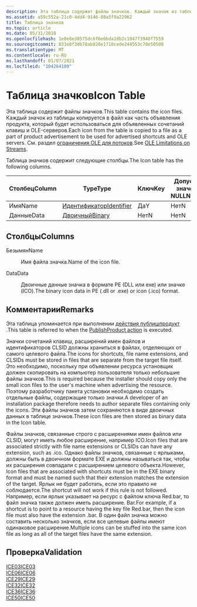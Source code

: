 ```yaml
---
description: Эта таблица содержит файлы значков. Каждый значок из таблицы копируется в файл как часть объявления продукта, который будет использоваться для объявленных сочетаний клавиш и OLE-серверов. См. раздел ограничения OLE для потоков.
ms.assetid: a59c552a-21c0-4dd4-9146-88a5f9a22962
title: Таблица значков
ms.topic: article
ms.date: 05/31/2018
ms.openlocfilehash: 1e8e8e38575dc6f6e6bda10b2c1047f3940f7559
ms.sourcegitcommit: 831e8f3db78ab820e1710cede244553c70e50500
ms.translationtype: MT
ms.contentlocale: ru-RU
ms.lasthandoff: 01/07/2021
ms.locfileid: "104264180"
---
```

# <a name="icon-table"></a><span data-ttu-id="3c770-105">Таблица значков</span><span class="sxs-lookup"><span data-stu-id="3c770-105">Icon Table</span></span>

<span data-ttu-id="3c770-106">Эта таблица содержит файлы значков.</span><span class="sxs-lookup"><span data-stu-id="3c770-106">This table contains the icon files.</span></span> <span data-ttu-id="3c770-107">Каждый значок из таблицы копируется в файл как часть объявления продукта, который будет использоваться для объявленных сочетаний клавиш и OLE-серверов.</span><span class="sxs-lookup"><span data-stu-id="3c770-107">Each icon from the table is copied to a file as a part of product advertisement to be used for advertised shortcuts and OLE servers.</span></span> <span data-ttu-id="3c770-108">См. раздел [ограничения OLE для потоков](ole-limitations-on-streams.md).</span><span class="sxs-lookup"><span data-stu-id="3c770-108">See [OLE Limitations on Streams](ole-limitations-on-streams.md).</span></span>

<span data-ttu-id="3c770-109">Таблица значков содержит следующие столбцы.</span><span class="sxs-lookup"><span data-stu-id="3c770-109">The Icon table has the following columns.</span></span>



| <span data-ttu-id="3c770-110">Столбец</span><span class="sxs-lookup"><span data-stu-id="3c770-110">Column</span></span> | <span data-ttu-id="3c770-111">Type</span><span class="sxs-lookup"><span data-stu-id="3c770-111">Type</span></span>                         | <span data-ttu-id="3c770-112">Ключ</span><span class="sxs-lookup"><span data-stu-id="3c770-112">Key</span></span> | <span data-ttu-id="3c770-113">Допускает значения NULL</span><span class="sxs-lookup"><span data-stu-id="3c770-113">Nullable</span></span> |
|--------|------------------------------|-----|----------|
| <span data-ttu-id="3c770-114">Имя</span><span class="sxs-lookup"><span data-stu-id="3c770-114">Name</span></span>   | [<span data-ttu-id="3c770-115">Идентификатор</span><span class="sxs-lookup"><span data-stu-id="3c770-115">Identifier</span></span>](identifier.md) | <span data-ttu-id="3c770-116">Да</span><span class="sxs-lookup"><span data-stu-id="3c770-116">Y</span></span>   | <span data-ttu-id="3c770-117">Нет</span><span class="sxs-lookup"><span data-stu-id="3c770-117">N</span></span>        |
| <span data-ttu-id="3c770-118">Данные</span><span class="sxs-lookup"><span data-stu-id="3c770-118">Data</span></span>   | [<span data-ttu-id="3c770-119">Двоичный</span><span class="sxs-lookup"><span data-stu-id="3c770-119">Binary</span></span>](binary.md)         | <span data-ttu-id="3c770-120">Нет</span><span class="sxs-lookup"><span data-stu-id="3c770-120">N</span></span>   | <span data-ttu-id="3c770-121">Нет</span><span class="sxs-lookup"><span data-stu-id="3c770-121">N</span></span>        |



 

## <a name="columns"></a><span data-ttu-id="3c770-122">Столбцы</span><span class="sxs-lookup"><span data-stu-id="3c770-122">Columns</span></span>

<dl> <dt>

<span data-ttu-id="3c770-123"><span id="Name"></span><span id="name"></span><span id="NAME"></span>Безымян</span><span class="sxs-lookup"><span data-stu-id="3c770-123"><span id="Name"></span><span id="name"></span><span id="NAME"></span>Name</span></span>
</dt> <dd>

<span data-ttu-id="3c770-124">Имя файла значка.</span><span class="sxs-lookup"><span data-stu-id="3c770-124">Name of the icon file.</span></span>

</dd> <dt>

<span data-ttu-id="3c770-125"><span id="Data"></span><span id="data"></span><span id="DATA"></span>Data</span><span class="sxs-lookup"><span data-stu-id="3c770-125"><span id="Data"></span><span id="data"></span><span id="DATA"></span>Data</span></span>
</dt> <dd>

<span data-ttu-id="3c770-126">Двоичные данные значка в формате PE (DLL или exe) или значке (ICO).</span><span class="sxs-lookup"><span data-stu-id="3c770-126">The binary icon data in PE (.dll or .exe) or icon (.ico) format.</span></span>

</dd> </dl>

## <a name="remarks"></a><span data-ttu-id="3c770-127">Комментарии</span><span class="sxs-lookup"><span data-stu-id="3c770-127">Remarks</span></span>

<span data-ttu-id="3c770-128">Эта таблица упоминается при выполнении [действия публишпродукт](publishproduct-action.md) .</span><span class="sxs-lookup"><span data-stu-id="3c770-128">This table is referred to when the [PublishProduct action](publishproduct-action.md) is executed.</span></span>

<span data-ttu-id="3c770-129">Значки сочетаний клавиш, расширений имен файлов и идентификаторов CLSID должны храниться в файлах, отделяющих от самого целевого файла.</span><span class="sxs-lookup"><span data-stu-id="3c770-129">The icons for shortcuts, file name extensions, and CLSIDs must be stored in files that are separate from the target file itself.</span></span> <span data-ttu-id="3c770-130">Это необходимо, поскольку при объявлении ресурса установщик должен скопировать на компьютер пользователя только небольшие файлы значков.</span><span class="sxs-lookup"><span data-stu-id="3c770-130">This is required because the installer should copy only the small icon files to the user's machine when advertising the resource.</span></span> <span data-ttu-id="3c770-131">Поэтому разработчику пакета установки необходимо создать отдельные файлы, содержащие только значки.</span><span class="sxs-lookup"><span data-stu-id="3c770-131">A developer of an installation package therefore needs to author separate files containing only the icons.</span></span> <span data-ttu-id="3c770-132">Эти файлы значков затем сохраняются в виде двоичных данных в таблице значков.</span><span class="sxs-lookup"><span data-stu-id="3c770-132">These icon files are then stored as binary data in the Icon table.</span></span>

<span data-ttu-id="3c770-133">Файлы значков, связанные строго с расширениями имен файлов или CLSID, могут иметь любое расширение, например ICO.</span><span class="sxs-lookup"><span data-stu-id="3c770-133">Icon files that are associated strictly with file name extensions or CLSIDs can have any extension, such as .ico.</span></span> <span data-ttu-id="3c770-134">Однако файлы значков, связанные с ярлыками, должны быть в двоичном формате EXE и должны называться так, чтобы их расширения совпадали с расширением целевого объекта.</span><span class="sxs-lookup"><span data-stu-id="3c770-134">However, Icon files that are associated with shortcuts must be in the EXE binary format and must be named such that their extension matches the extension of the target.</span></span> <span data-ttu-id="3c770-135">Ярлык не будет работать, если это правило не соблюдается.</span><span class="sxs-lookup"><span data-stu-id="3c770-135">The shortcut will not work if this rule is not followed.</span></span> <span data-ttu-id="3c770-136">Например, если ярлык указывает на ресурс с файлом ключа Red.bar, то файл значка также должен иметь расширение. Bar.</span><span class="sxs-lookup"><span data-stu-id="3c770-136">For example, if a shortcut is to point to a resource having the key file Red.bar, then the icon file must also have the extension .bar.</span></span> <span data-ttu-id="3c770-137">В один файл значка можно составить несколько значков, если все целевые файлы имеют одинаковое расширение.</span><span class="sxs-lookup"><span data-stu-id="3c770-137">Multiple icons can be stuffed into the same icon file as long as all of the target files have the same extension.</span></span>

## <a name="validation"></a><span data-ttu-id="3c770-138">Проверка</span><span class="sxs-lookup"><span data-stu-id="3c770-138">Validation</span></span>

<dl>

[<span data-ttu-id="3c770-139">ICE03</span><span class="sxs-lookup"><span data-stu-id="3c770-139">ICE03</span></span>](ice03.md)  
[<span data-ttu-id="3c770-140">ICE06</span><span class="sxs-lookup"><span data-stu-id="3c770-140">ICE06</span></span>](ice06.md)  
[<span data-ttu-id="3c770-141">ICE29</span><span class="sxs-lookup"><span data-stu-id="3c770-141">ICE29</span></span>](ice29.md)  
[<span data-ttu-id="3c770-142">ICE32</span><span class="sxs-lookup"><span data-stu-id="3c770-142">ICE32</span></span>](ice32.md)  
[<span data-ttu-id="3c770-143">ICE36</span><span class="sxs-lookup"><span data-stu-id="3c770-143">ICE36</span></span>](ice36.md)  
[<span data-ttu-id="3c770-144">ICE50</span><span class="sxs-lookup"><span data-stu-id="3c770-144">ICE50</span></span>](ice50.md)  
</dl>

 

 




